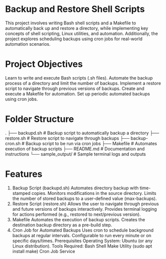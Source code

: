# Backup and Restore Shell Scripts

This project involves writing Bash shell scripts and a Makefile to automatically back up and restore a directory, while implementing key concepts of shell scripting, Linux utilities, and automation. Additionally, the project explores scheduling backups using cron jobs for real-world automation scenarios.

# Project Objectives

Learn to write and execute Bash scripts (.sh files).
Automate the backup process of a directory and limit the number of backups.
Implement a restore script to navigate through previous versions of backups.
Create and execute a Makefile for automation.
Set up periodic automated backups using cron jobs.

# Folder Structure

.
├── backupd.sh # Backup script to automatically backup a directory
├── restore.sh # Restore script to navigate through backups
├── backup-cron.sh # Backup script to be run via cron jobs
├── Makefile # Automates execution of backup scripts
├── README.md # Documentation and instructions
└── sample_output/ # Sample terminal logs and outputs

# Features

1.  Backup Script (backupd.sh)
    Automates directory backup with time-stamped copies.
    Monitors modifications in the source directory.
    Limits the number of stored backups to a user-defined value (max-backups).
2.  Restore Script (restore.sh)
    Allows the user to navigate through previous and future versions of backups interactively.
    Provides terminal logging for actions performed (e.g., restored to next/previous version).
3.  Makefile
    Automates the execution of backup scripts.
    Creates the destination backup directory as a pre-build step.
4.  Cron Job for Automated Backups
    Uses cron to schedule background backups at regular intervals.
    Configurable to run every minute or on specific days/times.
    Prerequisites
    Operating System: Ubuntu (or any Linux distribution).
    Tools Required:
    Bash Shell
    Make Utility (sudo apt install make)
    Cron Job Service
